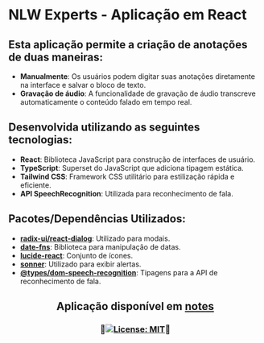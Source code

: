 # NLW Experts - Aplicação em React

## Esta aplicação permite a criação de anotações de duas maneiras:

- **Manualmente**: Os usuários podem digitar suas anotações diretamente na interface e salvar o bloco de texto.
- **Gravação de áudio**: A funcionalidade de gravação de áudio transcreve automaticamente o conteúdo falado em tempo real.

## Desenvolvida utilizando as seguintes tecnologias:

- **React**: Biblioteca JavaScript para construção de interfaces de usuário.
- **TypeScript**: Superset do JavaScript que adiciona tipagem estática.
- **Tailwind CSS**: Framework CSS utilitário para estilização rápida e eficiente.
- **API SpeechRecognition**: Utilizada para reconhecimento de fala.

## Pacotes/Dependências Utilizados:

- **[radix-ui/react-dialog](https://www.radix-ui.com/primitives/docs/components/dialog)**: Utilizado para modais.
- **[date-fns](https://date-fns.org/)**: Biblioteca para manipulação de datas.
- **[lucide-react](https://lucide.dev/)**: Conjunto de ícones.
- **[sonner](https://sonner.emilkowal.ski/)**: Utilizado para exibir alertas.
- **[@types/dom-speech-recognition](https://www.npmjs.com/package/@types/dom-speech-recognition)**: Tipagens para a API de reconhecimento de fala.
##
## <p align="center"> Aplicação disponível em [notes](https://nlw-expert-notes-snowy.vercel.app)</p>

### <p align="center">🔹[![License: MIT](https://img.shields.io/badge/License-MIT-0F172A.svg)](https://opensource.org/licenses/MIT)🔹</p>
